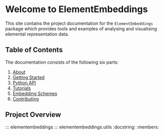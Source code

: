 # Welcome to ElementEmbeddings

This site contains the project documentation for the `ElementEmbeddings` package which provides tools and examples of analysing and visualising elemental representation data.

## Table of Contents

The documentation consists of the following six parts:

1. [About](about.md)
2. [Getting Started](installation.md)
3. [Python API](python_api/python_api.md)
4. [Tutorials](tutorials.md)
5. [Embedding Schemes](embeddings/embeddings.md)
6. [Contributing](contribution.md)

## Project Overview

::: elementembeddings
::: elementembeddings.utils
:docstring:
:members:
